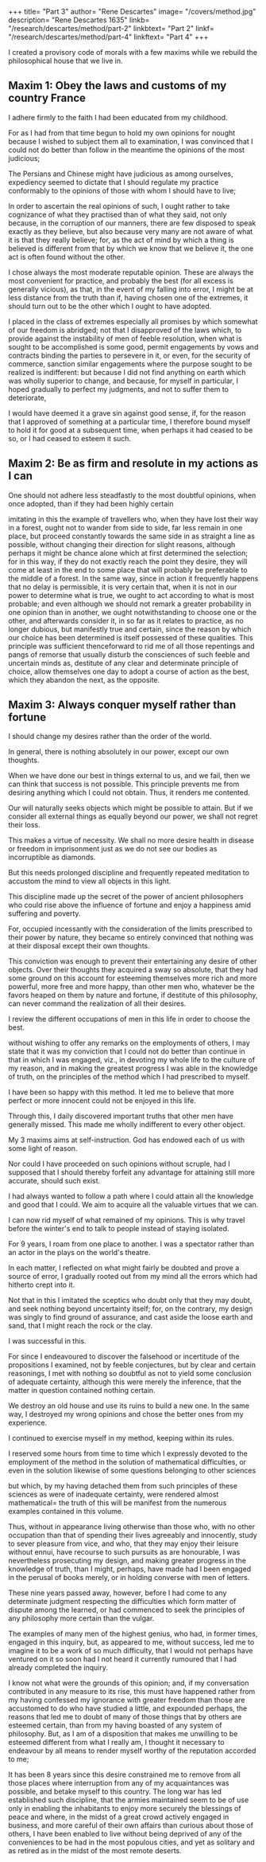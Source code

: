 +++
title= "Part 3"
author= "Rene Descartes"
image= "/covers/method.jpg"
description= "Rene Descartes 1635"
linkb= "/research/descartes/method/part-2"
linkbtext= "Part 2"
linkf= "/research/descartes/method/part-4"
linkftext= "Part 4"
+++

<!-- Before rebuilding the house in which we live, 
that it be pulled down
, and materials and builders provided, or that we engage in the work ourselves, according to a plan which we have beforehand carefully drawn out, 

but as it is likewise necessary that we be furnished with some other house in which we may live commodiously during the operations, so that I might not remain irresolute in my actions, while my reason compelled me to suspend my judgement, and that I might not be prevented from living thenceforward in the greatest possible felicity,  -->

I created a provisory code of morals with a few maxims while we rebuild the philosophical house that we live in. 


## Maxim 1: Obey the laws and customs of my country France

I adhere firmly to the faith I had been educated from my childhood. <!--  and regulating my conduct in every other matter according to the most moderate opinions, and the farthest removed from extremes, which should happen to be adopted in practice with general consent of the most judicious of those among whom I might be living.  -->

For as I had from that time begun to hold my own opinions for nought because I wished to subject them all to examination, I was convinced that I could not do better than follow in the meantime the opinions of the most judicious;

The Persians and Chinese might have judicious as among ourselves, expediency seemed to dictate that I should regulate my practice conformably to the opinions of those with whom I should have to live; 

In order to ascertain the real opinions of such, I ought rather to take cognizance of what they practised than of what they said, not only because, in the corruption of our manners, there are few disposed to speak exactly as they believe, but also because very many are not aware of what it is that they really believe; for, as the act of mind by which a thing is believed is different from that by which we know that we believe it, the one act is often found without the other. 

I chose always the most moderate reputable opinion. These are always the most convenient for practice, and probably the best (for all excess is generally vicious), as that, in the event of my falling into error, I might be at less distance from the truth than if, having chosen one of the extremes, it should turn out to be the other which I ought to have adopted.


I placed in the class of extremes especially all promises by which somewhat of our freedom is abridged; not that I disapproved of the laws which, to provide against the instability of men of feeble resolution, when what is sought to be accomplished is some good, permit engagements by vows and contracts binding the parties to persevere in it, or even, for the security of commerce, sanction similar engagements where the purpose sought to be realized is indifferent: but because I did not find anything on earth which was wholly superior to change, and because, for myself in particular, I hoped gradually to perfect my judgments, and not to suffer them to deteriorate, 

I would have deemed it a grave sin against good sense, if, for the reason that I approved of something at a particular time, I therefore bound myself to hold it for good at a subsequent time, when perhaps it had ceased to be so, or I had ceased to esteem it such.


## Maxim 2: Be as firm and resolute in my actions as I can 

One should not adhere less steadfastly to the most doubtful opinions, when once adopted, than if they had been highly certain

imitating in this the example of travellers who, when they have lost their way in a forest, ought not to wander from side to side, far less remain in one place, but proceed constantly towards the same side in as straight a line as possible, without changing their direction for slight reasons, although perhaps it might be chance alone which at first determined the selection; for in this way, if they do not exactly reach the point they desire, they will come at least in the end to some place that will probably be preferable to the middle of a forest. In the same way, since in action it frequently happens that no delay is permissible, it is very certain that, when it is not in our power to determine what is true, we ought to act according to what is most probable; and even although we should not remark a greater probability in one opinion than in another, we ought notwithstanding to choose one or the other, and afterwards consider it, in so far as it relates to practice, as no longer dubious, but manifestly true and certain, since the reason by which our choice has been determined is itself possessed of these qualities. This principle was sufficient thenceforward to rid me of all those repentings and pangs of remorse that usually disturb the consciences of such feeble and uncertain minds as, destitute of any clear and determinate principle of choice, allow themselves one day to adopt a course of action as the best, which they abandon the next, as the opposite.


## Maxim 3: Always conquer myself rather than fortune

I should change my desires rather than the order of the world. 

In general, <!--  accustom myself to the persuasion that, , --> there is nothing absolutely in our power, except our own thoughts. 

When we have done our best in things external to us, and we fail, then we can think that success is <!-- to be held, as regards us, absolutely --> not possible. This principle prevents me from desiring anything which I could not obtain. Thus, it renders me contented. 

Our will naturally seeks objects which might be possible to attain. But if we consider all external things as equally beyond our power, we shall not regret their loss. <!-- absence of such goods as seem due to our birth, when deprived of them without any fault of ours, than our not possessing the kingdoms of China or Mexico, and  -->

This makes a virtue of necessity. We shall no more desire health in disease or freedom in imprisonment just as we do not see our bodies as incorruptible as diamonds<!-- , or the wings of birds to fly with -->. 

But this needs prolonged discipline and frequently repeated meditation to accustom the mind to view all objects in this light. 

This discipline made up <!-- I believe that in this chiefly consisted --> the secret of the power of ancient philosophers who could rise above the influence of fortune and enjoy a happiness amid suffering and poverty. 

For, occupied incessantly with the consideration of the limits prescribed to their power by nature, they became so entirely convinced that nothing was at their disposal except their own thoughts. 

This conviction was enough to prevent their entertaining any desire of other objects. Over their thoughts they acquired a sway so absolute, that they had some ground on this account for esteeming themselves more rich and more powerful, more free and more happy, than other men who, whatever be the favors heaped on them by nature and fortune, if destitute of this philosophy, can never command the realization of all their desires.

I review the different occupations of men in this life in order to choose the best.


without wishing to offer any remarks on the employments of others, I may state that it was my conviction that I could not do better than continue in that in which I was engaged, viz., in devoting my whole life to the culture of my reason, and in making the greatest progress I was able in the knowledge of truth, on the principles of the method which I had prescribed to myself. 


I have been so happy with this method. It led me to believe that more perfect or more innocent could not be enjoyed in this life. 


Through this, I daily discovered important truths that other men have generally missed. This made me <!--  ignorant, the gratification thence arising so occupied my mind that I was --> wholly indifferent to every other object. 

My 3 maxims aims at self-instruction. God has endowed each of us with some light of reason. <!--  by which to distinguish truth from error, I could not have believed that I ought for a single moment to rest satisfied with the opinions of another, unless I had resolved to exercise my own judgment in examining these whenever I should be duly qualified for the task.  -->

Nor could I have proceeded on such opinions without scruple, had I supposed that I should thereby forfeit any advantage for attaining still more accurate, should such exist. 

<!-- And, in fine, I could not have restrained my desires, nor remained satisfied had  -->

I had always wanted to follow a path where I could <!--  in which I thought myself certain of  -->attain all the knowledge and good that I could. <!--   to the acquisition of which I was competent, as well as the largest amount of what is truly good which I could ever hope to secure --> We aim to <!-- Inasmuch as we neither seek nor shun any object except in so far as our understanding represents it as good or bad, all that is necessary to right action is right judgment, and to the best action the most correct judgment, that is, to the --> acquire all the valuable virtues that we can.  <!-- with all else that is truly valuable and within our reach; and the assurance of such an acquisition cannot fail to render us contented. -->

<!-- Having thus provided myself with these maxims, and having placed them in reserve along with the truths of faith, which have ever occupied the first place in my belief, I came to the conclusion that  -->

I can now <!--  might with freedom set about --> rid myself of what remained of my opinions. This is why travel before the winter's end to talk to people instead of staying isolated. 

<!-- And, inasmuch as I hoped to be better able successfully to accomplish this work by holding intercourse with mankind, than by remaining longer shut up in the retirement where these thoughts had occurred to me, I betook me again to travelling before the winter was well ended. And, during the nine subsequent years, I did nothing but -->

For 9 years, I roam from one place to another. I was a spectator rather than an actor in the plays on the world's theatre.

In each matter, I reflected on what might fairly be doubted and prove a source of error, I gradually rooted out from my mind all the errors which had hitherto crept into it. 

Not that in this I imitated the sceptics who doubt only that they may doubt, and seek nothing beyond uncertainty itself; for, on the contrary, my design was singly to find ground of assurance, and cast aside the loose earth and sand, that I might reach the rock or the clay. 

I was successful in this. 

For since I endeavoured to discover the falsehood or incertitude of the propositions I examined, not by feeble conjectures, but by clear and certain reasonings, I met with nothing so doubtful as not to yield some conclusion of adequate certainty, although this were merely the inference, that the matter in question contained nothing certain. 

We destroy an old house and use its ruins to build a new one. <!-- , we usually reserve the ruins to contribute towards the erection, so, in --> In the same way, I destroyed my wrong opinions and chose the better ones from my experience. <!-- , I made a variety of observations and acquired an amount of experience of which I availed myself in the establishment of more certain.  -->

I continued to exercise myself in my method, keeping within  <!-- besides taking care in general to conduct all my thoughts according to --> its rules. 

I reserved some hours from time to time which I expressly devoted to the employment of the method in the solution of mathematical difficulties, or even in the solution likewise of some questions belonging to other sciences

but which, by my having detached them from such principles of these sciences as were of inadequate certainty, were rendered almost mathematical= the truth of this will be manifest from the numerous examples contained in this volume. 

Thus, without in appearance living otherwise than those who, with no other occupation than that of spending their lives agreeably and innocently, study to sever pleasure from vice, and who, that they may enjoy their leisure without ennui, have recourse to such pursuits as are honourable, I was nevertheless prosecuting my design, and making greater progress in the knowledge of truth, than I might, perhaps, have made had I been engaged in the perusal of books merely, or in holding converse with men of letters.

These nine years passed away, however, before I had come to any determinate judgment respecting the difficulties which form matter of dispute among the learned, or had commenced to seek the principles of any philosophy more certain than the vulgar.

The examples of many men of the highest genius, who had, in former times, engaged in this inquiry, but, as appeared to me, without success, led me to imagine it to be a work of so much difficulty, that I would not perhaps have ventured on it so soon had I not heard it currently rumoured that I had already completed the inquiry. 

I know not what were the grounds of this opinion; and, if my conversation contributed in any measure to its rise, this must have happened rather from my having confessed my ignorance with greater freedom than those are accustomed to do who have studied a little, and expounded perhaps, the reasons that led me to doubt of many of those things that by others are esteemed certain, than from my having boasted of any system of philosophy. But, as I am of a disposition that makes me unwilling to be esteemed different from what I really am, I thought it necessary to endeavour by all means to render myself worthy of the reputation accorded to me; 

It has been  8 years since this desire constrained me to remove from all those places where interruption from any of my acquaintances was possible, and betake myself to this country. The long war has led established such discipline, that the armies maintained seem to be of use only in enabling the inhabitants to enjoy more securely the blessings of peace and where, in the midst of a great crowd actively engaged in business, and more careful of their own affairs than curious about those of others, I have been enabled to live without being deprived of any of the conveniences to be had in the most populous cities, and yet as solitary and as retired as in the midst of the most remote deserts.
